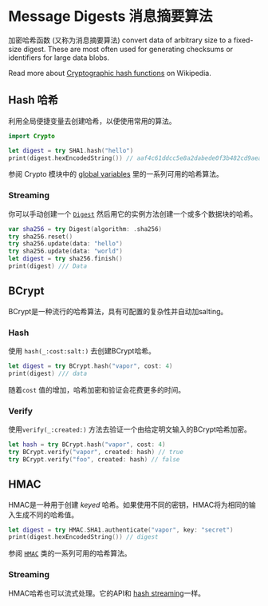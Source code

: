 # Message Digests 消息摘要算法

加密哈希函数 (又称为消息摘要算法) convert data of arbitrary size to a fixed-size digest. These are most often used for generating checksums or identifiers for large data blobs.

Read more about [Cryptographic hash functions](https://en.wikipedia.org/wiki/Cryptographic_hash_function) on Wikipedia.

## Hash 哈希

利用全局便捷变量去创建哈希，以便使用常用的算法。

```swift
import Crypto

let digest = try SHA1.hash("hello")
print(digest.hexEncodedString()) // aaf4c61ddcc5e8a2dabede0f3b482cd9aea9434d
```

参阅 Crypto 模块中的 [global variables](https://api.vapor.codes/crypto/latest/Crypto/Global%20Variables.html#/Digests) 里的一系列可用的哈希算法。

### Streaming 

你可以手动创建一个 [`Digest`](https://api.vapor.codes/crypto/latest/Crypto/Classes/Digest.html) 然后用它的实例方法创建一个或多个数据块的哈希。

```swift
var sha256 = try Digest(algorithm: .sha256)
try sha256.reset()
try sha256.update(data: "hello")
try sha256.update(data: "world")
let digest = try sha256.finish()
print(digest) /// Data
```

## BCrypt

BCrypt是一种流行的哈希算法，具有可配置的复杂性并自动加salting。

### Hash

使用 `hash(_:cost:salt:)` 去创建BCrypt哈希。

```swift
let digest = try BCrypt.hash("vapor", cost: 4)
print(digest) /// data
```

随着`cost` 值的增加，哈希加密和验证会花费更多的时间。

### Verify

使用`verify(_:created:)` 方法去验证一个由给定明文输入的BCrypt哈希加密。

```swift
let hash = try BCrypt.hash("vapor", cost: 4)
try BCrypt.verify("vapor", created: hash) // true
try BCrypt.verify("foo", created: hash) // false
```

## HMAC

HMAC是一种用于创建 _keyed_ 哈希。如果使用不同的密钥，HMAC将为相同的输入生成不同的哈希值。

```swift
let digest = try HMAC.SHA1.authenticate("vapor", key: "secret") 
print(digest.hexEncodedString()) // digest
```

参阅 [`HMAC`](https://api.vapor.codes/crypto/latest/Crypto/Classes/HMAC.html) 类的一系列可用的哈希算法。

### Streaming

HMAC哈希也可以流式处理。它的API和 [hash streaming](#streaming)一样。